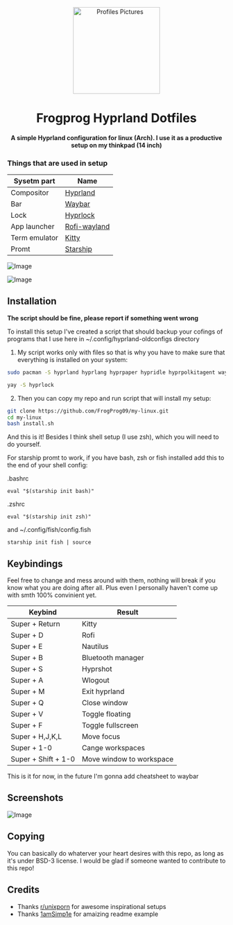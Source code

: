 <div align="center">
<img alt="Profiles Pictures" src="https://github.com/user-attachments/assets/40a46c3f-364b-47aa-b2b4-5011d18f22f1" width="200" height="200"/>
</div>
<div align="center">
    <h1> Frogprog Hyprland Dotfiles</h1>
    <h4> A simple Hyprland configuration for linux (Arch). I use it as a productive setup on my thinkpad (14 inch)</h4>
</div>
</div>

### Things that are used in setup
| Sysetm part | Name |
|---|---|
| Compositor | [Hyprland](https://github.com/hyprwm/Hyprland) |
| Bar | [Waybar](https://github.com/Alexays/Waybar) |
| Lock | [Hyprlock](https://github.com/hyprwm/hyprlock) |
| App launcher | [Rofi-wayland](https://github.com/in0ni/rofi-wayland) |
| Term emulator | [Kitty](https://github.com/kovidgoyal/kitty) |
| Promt | [Starship](https://github.com/starship/starship) |

![Image](https://github.com/user-attachments/assets/98a1a4ac-9998-40cf-ac43-65405ef2b907)

![Image](https://github.com/user-attachments/assets/7c183b04-7e9f-466f-aa13-6c541ef1fc88)

## Installation

**The script should be fine, please report if something went wrong**

To install this setup I've created a script that should backup your cofings of programs that I use here in 
~/.config/hyprland-oldconfigs directory

1. My script works only with files so that is why you have to make sure that everything is installed on your system:

```bash
sudo pacman -S hyprland hyprlang hyprpaper hypridle hyprpolkitagent waybar rofi-wayland kitty nautilus mako starship git   
```

```bash
yay -S hyprlock 
```

2. Then you can copy my repo and run script that will install my setup:
```bash
git clone https://github.com/FrogProg09/my-linux.git 
cd my-linux
bash install.sh
```

And this is it! Besides I think shell setup (I use zsh), which you will need to do yourself.


For starship promt to work, if you have bash, zsh or fish installed add this to the end of your shell config:

.bashrc
```
eval "$(starship init bash)"
```

.zshrc
```
eval "$(starship init zsh)"
```

and ~/.config/fish/config.fish
```
starship init fish | source
```

## Keybindings

Feel free to change and mess around with them, nothing will break if you know what you are doing after all.
Plus even I personally haven't come up with smth 100% convinient yet.

|Keybind|Result|
|---|---|
| Super + Return | Kitty |
| Super + D | Rofi |
| Super + E | Nautilus |
| Super + B | Bluetooth manager |
| Super + S | Hyprshot |
| Super + A | Wlogout |
| Super + M | Exit hyprland |
| Super + Q | Close window |
| Super + V | Toggle floating |
| Super + F | Toggle fullscreen |
| Super + H,J,K,L | Move focus |
| Super + 1-0 | Cange workspaces |
| Super + Shift + 1-0 | Move window to workspace |

This is it for now, in the future I'm gonna add cheatsheet to waybar 

## Screenshots
![Image](https://github.com/user-attachments/assets/32d00175-a0cc-4ae7-ae4e-87bdcbb49f2a)

## Copying

You can basically do whaterver your heart desires with this repo, as long as it's under BSD-3 license. 
I would be glad if someone wanted to contribute to this repo!

## Credits

- Thanks [r/unixporn](https://www.reddit.com/r/unixporn/) for awesome inspirational setups
- Thanks [1amSimp1e](https://github.com/1amSimp1e/dots) for amaizing readme example
